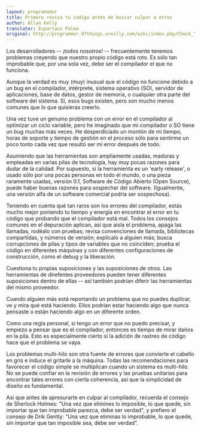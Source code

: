 ```yaml
---
layout: programador
title: Primero revisa tu código antes de buscar culpar a otros
author: Allan Kelly
translator: Espartaco Palma
original: http://programmer.97things.oreilly.com/wiki/index.php/Check_Your_Code_First_before_Looking_to_Blame_Others
---
```


Los desarrolladores -- ¡todos nosotros! -- frecuentemente tenemos problemas creyendo que nuestro propio código está roto. Es sólo tan improbable que, por una sola vez, debe ser el compilador el que no funciona.

Aunque la verdad es muy (muy) inusual que el código no funcione debido a un bug en el compilador, intérprete, sistema operativo (SO), servidor de aplicaciones, base de datos, gestor de memoria, o cualquier otra parte del software del sistema. Sí, esos bugs existen, pero son mucho menos comunes que lo que quisieras creerlo.

Una vez tuve un genuino problema con un error en el compilador al optimizar un ciclo variable, pero he imaginado que mi compilador o SO tiene un bug muchas más veces. He desperdiciado un montón de mi tiempo, horas de soporte y tiempo de gestión en el proceso sólo para sentirme un poco tonto cada vez que resultó ser mi error después de todo.

Asumiendo que las herramientas son ampliamente usadas, maduras y empleadas en varias pilas de tecnología, hay muy pocas razones para dudar de la calidad. Por supuesto, si la herramienta es un 'early release', o usado sólo por una pocas personas en todo el mundo, o una pieza raramente usadas, versión 0.1, Software de Código Abierto (Open Source), puede haber buenas razones para sospechar del software. (Igualmente, una versión alfa de un software comercial podría ser sospechosa).

Teniendo en cuenta qué tan raros son los errores del compilador, estás mucho mejor poniendo tu tiempo y energía en encontrar el error en tu código que probando que el compilador está mal. Todos los consejos comunes en el depuración aplican, así que aisla el problema, apaga las llamadas, rodéalo con pruebas; revisa convenciones de llamada, bibliotecas compartidas, y números de versión; explícalo a alguien más; busca corrupciones de pilas y tipos de variables que no coinciden; prueba el código en diferentes máquinas y con diferentes configuraciones de construcción, como el debug y la liberación.

Cuestiona tu propias suposiciones y las suposiciones de otros. Las herramientas de direfentes proveedores pueden tener diferentes suposiciones dentro de ellas -- así también podrían diferir las herramientas del mismo proveedor.

Cuando alguien más está reportando un problema que no puedes duplicar, ve y mira qué está haciendo. Ellos podrían estar haciendo algo que nunca pensaste o están haciendo algo en un diferente orden.

Como una regla personal, si tengo un error que no puedo precisar, y empiezo a pensar que es el compilador, entonces es tiempo de mirar daños en la pila. Esto es especialmente cierto si la adición de rastreo de código hace que el problema se vaya.

Los problemas multi-hilo son otra fuente de errores que convierte el cabello en gris e induce el gritarle a la máquina. Todas las recomendaciones para favorecer el código simple se multiplican cuando un sistema es multi-hilo. No se puede confiar en la revisión de errores y las pruebas unitarias para encontrar tales errores con cierta coherencia, así que la simplicidad de diseño es fundamental.

Así que antes de apresurarte en culpar al compilador, recuerda el consejo de Sherlock Holmes: "Una vez que elimines lo imposible, lo que quede, sin importar que tan improbable parezca, debe ser verdad", y prefiero el consejo de Drik Gently: "Una vez que eliminas lo improbable, lo que quede, sin importar que tan imposible sea, debe ser verdad".

